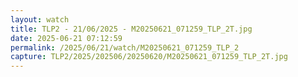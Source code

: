 ```yaml
---
layout: watch
title: TLP2 - 21/06/2025 - M20250621_071259_TLP_2T.jpg
date: 2025-06-21 07:12:59
permalink: /2025/06/21/watch/M20250621_071259_TLP_2
capture: TLP2/2025/202506/20250620/M20250621_071259_TLP_2T.jpg
---
```

